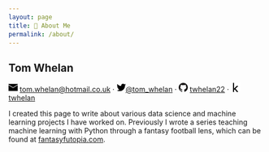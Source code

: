 ```yaml
---
layout: page
title: 👤 About Me
permalink: /about/
---
```


## Tom Whelan
<p><img src="/images/email_icon.png" style="border: 0; display:inline" alt="email" width="18"/> <a href="mailto:tom.whelan@hotmail.co.uk">tom.whelan@hotmail.co.uk</a> · <img src="/images/twitter_icon.png" style="border: 0; display:inline" alt="twitter" width="18"/><a href="https://twitter.com/tom_whelan">@tom_whelan</a> · <img src="/images/github_icon.png" style="border: 0; display:inline" alt="github" width="18"/> <a href="https://github.com/twhelan22">twhelan22</a> · <img src="/images/kaggle_icon.png" style="border: 0; display:inline" alt="kaggle" width="18"/><a href="https://www.kaggle.com/twhelan">twhelan</a></p>

I created this page to write about various data science and machine learning projects I have worked on. Previously I wrote a series teaching machine learning with Python through a fantasy football lens, which can be found at [fantasyfutopia.com](http://www.fantasyfutopia.com/python-for-fantasy-football-introduction/).
